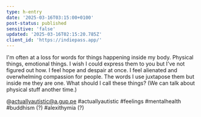```yaml
---
type: h-entry
date: '2025-03-16T03:15:00+0100'
post-status: published
sensitive: 'false'
updated: '2025-03-16T02:15:20.785Z'
client_id: 'https://indiepass.app/'
---
```

I'm often at a loss for words for things happening inside my body. Physical things, emotional things. I wish I could express them to you but I've not figured out how. I feel hope and despair at once. I feel alienated and overwhelming compassion for people. The words I use juxtapose them but inside me they are one. What should I call these things? 
(We can talk about physical stuff another time.)

@actuallyautistic@a.gup.pe #actuallyautistic #feelings #mentalhealth #buddhism (?) #alexithymia (?)
